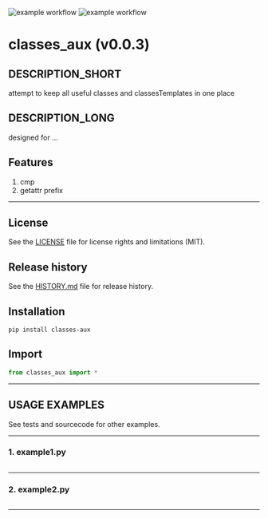 ![example workflow](https://github.com/centroid457/classes_aux/actions/workflows/tests.yml/badge.svg)
![example workflow](https://github.com/centroid457/classes_aux/actions/workflows/tests.yml/badge.svg?event=push)

# classes_aux (v0.0.3)

## DESCRIPTION_SHORT
attempt to keep all useful classes and classesTemplates in one place

## DESCRIPTION_LONG
designed for ...


## Features
1. cmp  
2. getattr prefix  


********************************************************************************
## License
See the [LICENSE](LICENSE) file for license rights and limitations (MIT).


## Release history
See the [HISTORY.md](HISTORY.md) file for release history.


## Installation
```commandline
pip install classes-aux
```


## Import
```python
from classes_aux import *
```


********************************************************************************
## USAGE EXAMPLES
See tests and sourcecode for other examples.

------------------------------
### 1. example1.py
```python

```

------------------------------
### 2. example2.py
```python

```

********************************************************************************
